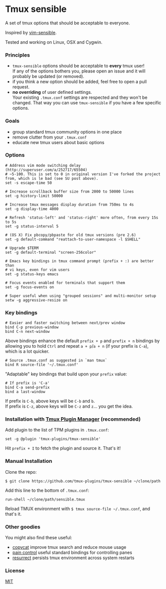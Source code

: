 # Tmux sensible

A set of tmux options that should be acceptable to everyone.

Inspired by [vim-sensible](https://github.com/tpope/vim-sensible).

Tested and working on Linux, OSX and Cygwin.

### Principles

- `tmux-sensible` options should be acceptable to **every** tmux user!<br/>
  If any of the options bothers you, please open an issue and it will probably
  be updated (or removed).
- if you think a new option should be added, feel free to open a pull request.
- **no overriding** of user defined settings.<br/>
  Your existing `.tmux.conf` settings are respected and they won't be changed.
  That way you can use `tmux-sensible` if you have a few specific options.

### Goals

- group standard tmux community options in one place
- remove clutter from your `.tmux.conf`
- educate new tmux users about basic options

### Options

```tmux
# Address vim mode switching delay (http://superuser.com/a/252717/65504)
# ~5-100. This is set to 0 in original version I've forked the project from, which is le bad (see SU post above).
set -s escape-time 50

# Increase scrollback buffer size from 2000 to 50000 lines
set -g history-limit 50000

# Increase tmux messages display duration from 750ms to 4s
set -g display-time 4000

# Refresh 'status-left' and 'status-right' more often, from every 15s to 5s
set -g status-interval 5

# (OS X) Fix pbcopy/pbpaste for old tmux versions (pre 2.6)
set -g default-command "reattach-to-user-namespace -l $SHELL"

# Upgrade $TERM
set -g default-terminal "screen-256color"

# Emacs key bindings in tmux command prompt (prefix + :) are better than
# vi keys, even for vim users
set -g status-keys emacs

# Focus events enabled for terminals that support them
set -g focus-events on

# Super useful when using "grouped sessions" and multi-monitor setup
setw -g aggressive-resize on
```

### Key bindings

```tmux
# Easier and faster switching between next/prev window
bind C-p previous-window
bind C-n next-window
```

Above bindings enhance the default `prefix + p` and `prefix + n` bindings by
allowing you to hold `Ctrl` and repeat `a + p`/`a + n` (if your prefix is
`C-a`), which is a lot quicker.

```tmux
# Source .tmux.conf as suggested in `man tmux`
bind R source-file '~/.tmux.conf'
```

"Adaptable" key bindings that build upon your `prefix` value:

```tmux
# If prefix is 'C-a'
bind C-a send-prefix
bind a last-window
```

If prefix is `C-b`, above keys will be `C-b` and `b`.<br/>
If prefix is `C-z`, above keys will be `C-z` and `z`... you get the idea.

### Installation with [Tmux Plugin Manager](https://github.com/tmux-plugins/tpm) (recommended)

Add plugin to the list of TPM plugins in `.tmux.conf`:

```tmux
set -g @plugin 'tmux-plugins/tmux-sensible'
```

Hit `prefix + I` to fetch the plugin and source it. That's it!

### Manual Installation

Clone the repo:

    $ git clone https://github.com/tmux-plugins/tmux-sensible ~/clone/path

Add this line to the bottom of `.tmux.conf`:

```tmux
run-shell ~/clone/path/sensible.tmux
```

Reload TMUX environment with `$ tmux source-file ~/.tmux.conf`, and that's it.

### Other goodies

You might also find these useful:

- [copycat](https://github.com/tmux-plugins/tmux-copycat)
  improve tmux search and reduce mouse usage
- [pain control](https://github.com/tmux-plugins/tmux-pain-control)
  useful standard bindings for controlling panes
- [resurrect](https://github.com/tmux-plugins/tmux-resurrect)
  persists tmux environment across system restarts

### License

[MIT](LICENSE.md)
